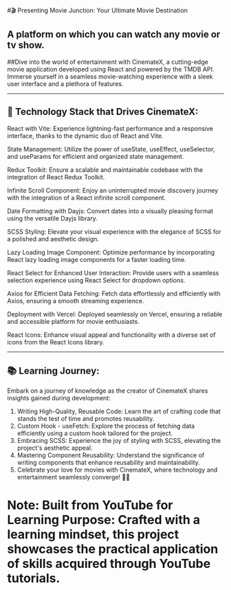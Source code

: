 #🎬 Presenting Movie Junction: Your Ultimate Movie Destination
## A platform on which you can watch any movie or tv show.

##Dive into the world of entertainment with CinemateX, a cutting-edge movie application developed using React and powered by the TMDB API. Immerse yourself in a seamless movie-watching experience with a sleek user interface and a plethora of features.

---

## 🚀 Technology Stack that Drives CinemateX:

React with Vite: Experience lightning-fast performance and a responsive interface, thanks to the dynamic duo of React and Vite.

State Management: Utilize the power of useState, useEffect, useSelector, and useParams for efficient and organized state management.

Redux Toolkit: Ensure a scalable and maintainable codebase with the integration of React Redux Toolkit.

Infinite Scroll Component: Enjoy an uninterrupted movie discovery journey with the integration of a React infinite scroll component.

Date Formatting with Dayjs: Convert dates into a visually pleasing format using the versatile Dayjs library.

SCSS Styling: Elevate your visual experience with the elegance of SCSS for a polished and aesthetic design.

Lazy Loading Image Component: Optimize performance by incorporating React lazy loading image components for a faster loading time.

React Select for Enhanced User Interaction: Provide users with a seamless selection experience using React Select for dropdown options.

Axios for Efficient Data Fetching: Fetch data effortlessly and efficiently with Axios, ensuring a smooth streaming experience.

Deployment with Vercel: Deployed seamlessly on Vercel, ensuring a reliable and accessible platform for movie enthusiasts.

React Icons: Enhance visual appeal and functionality with a diverse set of icons from the React Icons library.

---

## 📚 Learning Journey:
Embark on a journey of knowledge as the creator of CinemateX shares insights gained during development:

1. Writing High-Quality, Reusable Code: Learn the art of crafting code that stands the test of time and promotes reusability.
2. Custom Hook - useFetch: Explore the process of fetching data efficiently using a custom hook tailored for the project.
3. Embracing SCSS: Experience the joy of styling with SCSS, elevating the project's aesthetic appeal.
4. Mastering Component Reusability: Understand the significance of writing components that enhance reusability and maintainability.
5. Celebrate your love for movies with CinemateX, where technology and entertainment seamlessly converge! 🎉🍿

# Note: Built from YouTube for Learning Purpose: Crafted with a learning mindset, this project showcases the practical application of skills acquired through YouTube tutorials.
